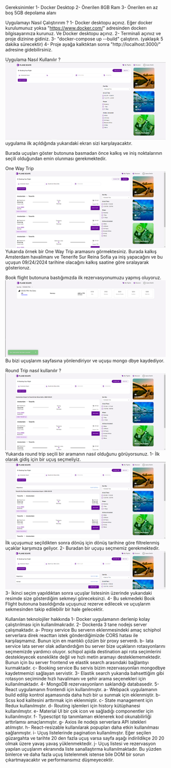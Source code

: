 Gereksinimler
1- Docker Desktop
2- Önerilen 8GB Ram
3- Önerilen en az boş 5GB depolama alanı

Uygulamayı Nasıl Çalıştırırım ?
1- Docker desktopu açınız. Eğer docker kurulumunuz yoksa "https://www.docker.com/" adresinden dockerı bilgisayarınıza kurunuz. Ve Docker desktopu açınız.
2- Terminali açınıız ve proje dizinine gidiniz.
3- "docker-compose up --build" çalıştırın. (yaklaşık 5 dakika sürecektir)
4- Proje ayağa kalktıktan sonra "http://localhost:3000/" adresine gidebilirsiniz.

Uygulama Nasıl Kullanılır ?
![alt text](image.png)
uygulama ilk açıldığında yukarıdaki ekran sizi karşılayacaktır.

Burada uçuşları göster butonuna basmadan önce kalkış ve iniş noktalarının seçili olduğundan emin olunması gerekmektedir.

One Way Trip
![alt text](image-1.png)
Yukarıda örnek bir One Way Trip aramasını görmektesiniz. Burada kalkış Amsterdam havalimanı ve Tenerife Sur Reina Sofia ya iniş yapacağını ve bu uçuşun 09/24/2024 tarihine olacağını kalkış saatine göre sıralayarak gösterioruz.

Book flight butonuna bastığımızda ilk rezervasyonumuzu yapmış oluyoruz.
![alt text](image-2.png)
Bu bizi uçuşlarım sayfasına yönlendiriyor ve uçuşu mongo dbye kaydediyor.

Round Trip nasıl kullanılır ?
![alt text](image-3.png)
Yukarıda round trip seçili bir aramanın nasıl olduğunu görüyorsunuz.
1- İlk olarak gidiş için bir uçuş seçmeliyiz.
![alt text](image-4.png)
İlk uçuşumuz seçildikten sonra dönüş için dönüş tarihine göre filtrelenmiş uçaklar karşımıza geliyor.
2- Buradan bir uçuşu seçmemiz gerekmektedir.
![alt text](image-5.png)
3- İkinci seçim yapıldıktan sonra uçuşlar listesinin üzerinde yukarıdaki resimde size gösterdiğim sekmeyi göreceksinzi.
4- Bu sekmedeki Book Flight butonuna basıldığında uçuşunuz rezerve edilecek ve uçuşlarım sekmesinden takip edilebilir bir hale gelecektir.

Kullanılan teknolojiler hakkında
1- Docker uygulamanın derlenip kolay çalıştırılması için kullanılmakradır.
2- Dockerda 3 tane nodejs server çalışmaktadır.
a- Proxy service
Bu serverın eklenmesindeki amaç schiphol serverlara direk reacttan istek gönderdiğimizde CORS hatası ile karşılaşmamız.
Bunun için en mantıklı çözüm bir proxy serverdı.
b- Iata service
Iata server olak adlandırdığım bu server bize uçakların rotasyonlarını seçmemizde yardımcı oluyor.
schipol apida destination api rota seçimlerini destekleyecek esneklikte değil ve hızlı metin aramayı desteklememektedir. Bunun için bu server frontend ve elastik search arasındaki bağlantıyı kurmaktadır.
c- Booking service
Bu servis bizim rezervasyonları mongodbye kaydetmemizi sağlayan servistir.
3- Elastik search yukarıda bahsettiğim gibi rotasyon seçiminde hızlı havalimanı ve şehir arama seçenekleri için kullanılmaktadır.
4- MongoDB rezervasyonların saklandığı databasedir.
5- React uygulamanın frontendi için kullanılmıştır.
a- Webpack uygulamanın build edilip kontrol aşamasında daha hızlı bir uı sunmak için eklenmiştir.
b- Scss kod kalitesini arttırmak için eklenmiştir.
c- State management için Redux kullanılmıştır.
d- Routing işlemleri için history kütüphanesi kullanılmıştır.
e- Material UI bir çok icon ve sağladığı componentler için kullanılmıştır.
f- Typesctipt tip tanımlamarı eklenerek kod okunabilirliği arttırlamsı amaçlanmıştır.
g- Axios ile nodejs serverlara API istekleri atılmıştır.
h- React-resizable kullanılarak popupları daha etkin kullanılması sağlanmıştır.
i- Uçuş listelerinde pagination kullanılmıştır. Eğer seçilen güzargahta ve tarihte 20 den fazla uçuş varsa sayfa aşağı indirildikçe 20 20 olmak üzere yavaş yavaş yüklenmektedir.
j- Uçuş listesi ve rezervasyon yapılan uçuşlarım ekranında liste sanallaştırma kullanılmaktadır. Bu yüzden binlerce ve daha fazla uçuş listelenmek istense bile DOM bir sorun çıkartmayacaktır ve performansımız düşmeyecektir.
